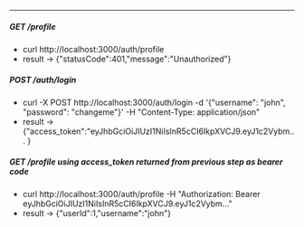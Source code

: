 ---
##### GET /profile
- curl http://localhost:3000/auth/profile
- result -> \{"statusCode":401,"message":"Unauthorized"\}

##### POST /auth/login
- curl -X POST http://localhost:3000/auth/login -d '{"username": "john", "password": "changeme"}' -H "Content-Type: application/json"
- result -> {"access_token":"eyJhbGciOiJIUzI1NiIsInR5cCI6IkpXVCJ9.eyJ1c2Vybm... }

##### GET /profile using access_token returned from previous step as bearer code
- curl http://localhost:3000/auth/profile -H "Authorization: Bearer eyJhbGciOiJIUzI1NiIsInR5cCI6IkpXVCJ9.eyJ1c2Vybm..."
- result -> {"userId":1,"username":"john"}